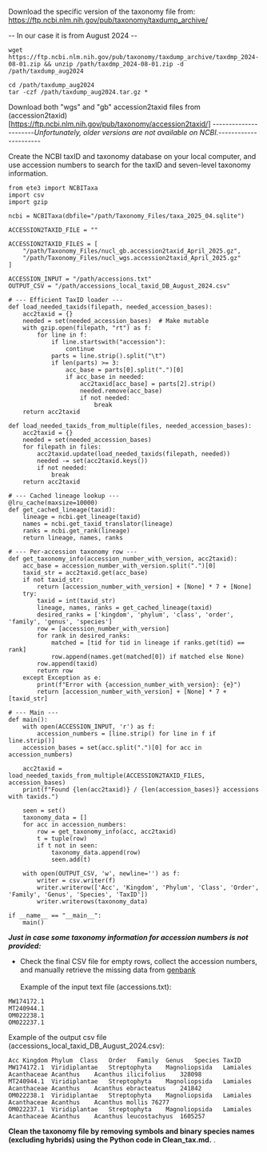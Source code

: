 

Download the specific version of the taxonomy file from:
https://ftp.ncbi.nlm.nih.gov/pub/taxonomy/taxdump_archive/

-- In our case it is from August 2024 --

```{bash}
wget https://ftp.ncbi.nlm.nih.gov/pub/taxonomy/taxdump_archive/taxdmp_2024-08-01.zip && unzip /path/taxdmp_2024-08-01.zip -d /path/taxdump_aug2024
```

```{bash}
cd /path/taxdump_aug2024
tar -czf /path/taxdump_aug2024.tar.gz *
```
Download both "wgs" and "gb" accession2taxid files from (accession2taxid) [https://ftp.ncbi.nlm.nih.gov/pub/taxonomy/accession2taxid/]
----------------------*Unfortunately, older versions are not available on NCBI.*----------------------

Create the NCBI taxID and taxonomy database on your local computer, and use accession numbers to search for the taxID and seven-level taxonomy information.

```{python}
from ete3 import NCBITaxa
import csv
import gzip

ncbi = NCBITaxa(dbfile="/path/Taxonomy_Files/taxa_2025_04.sqlite")

ACCESSION2TAXID_FILE = ""

ACCESSION2TAXID_FILES = [
    "/path/Taxonomy_Files/nucl_gb.accession2taxid_April_2025.gz",
    "/path/Taxonomy_Files/nucl_wgs.accession2taxid_April_2025.gz"
]

ACCESSION_INPUT = "/path/accessions.txt"
OUTPUT_CSV = "/path/accessions_local_taxid_DB_August_2024.csv"

# --- Efficient TaxID loader ---
def load_needed_taxids(filepath, needed_accession_bases):
    acc2taxid = {}
    needed = set(needed_accession_bases)  # Make mutable
    with gzip.open(filepath, "rt") as f:
        for line in f:
            if line.startswith("accession"):
                continue
            parts = line.strip().split("\t")
            if len(parts) >= 3:
                acc_base = parts[0].split(".")[0]
                if acc_base in needed:
                    acc2taxid[acc_base] = parts[2].strip()
                    needed.remove(acc_base)
                    if not needed:
                        break
    return acc2taxid

def load_needed_taxids_from_multiple(files, needed_accession_bases):
    acc2taxid = {}
    needed = set(needed_accession_bases)
    for filepath in files:
        acc2taxid.update(load_needed_taxids(filepath, needed))
        needed -= set(acc2taxid.keys())
        if not needed:
            break
    return acc2taxid

# --- Cached lineage lookup ---
@lru_cache(maxsize=10000)
def get_cached_lineage(taxid):
    lineage = ncbi.get_lineage(taxid)
    names = ncbi.get_taxid_translator(lineage)
    ranks = ncbi.get_rank(lineage)
    return lineage, names, ranks

# --- Per-accession taxonomy row ---
def get_taxonomy_info(accession_number_with_version, acc2taxid):
    acc_base = accession_number_with_version.split(".")[0]
    taxid_str = acc2taxid.get(acc_base)
    if not taxid_str:
        return [accession_number_with_version] + [None] * 7 + [None]
    try:
        taxid = int(taxid_str)
        lineage, names, ranks = get_cached_lineage(taxid)
        desired_ranks = ['kingdom', 'phylum', 'class', 'order', 'family', 'genus', 'species']
        row = [accession_number_with_version]
        for rank in desired_ranks:
            matched = [tid for tid in lineage if ranks.get(tid) == rank]
            row.append(names.get(matched[0]) if matched else None)
        row.append(taxid)
        return row
    except Exception as e:
        print(f"Error with {accession_number_with_version}: {e}")
        return [accession_number_with_version] + [None] * 7 + [taxid_str]

# --- Main ---
def main():
    with open(ACCESSION_INPUT, 'r') as f:
        accession_numbers = [line.strip() for line in f if line.strip()]
    accession_bases = set(acc.split(".")[0] for acc in accession_numbers)

    acc2taxid = load_needed_taxids_from_multiple(ACCESSION2TAXID_FILES, accession_bases)
    print(f"Found {len(acc2taxid)} / {len(accession_bases)} accessions with taxids.")

    seen = set()
    taxonomy_data = []
    for acc in accession_numbers:
        row = get_taxonomy_info(acc, acc2taxid)
        t = tuple(row)
        if t not in seen:
            taxonomy_data.append(row)
            seen.add(t)

    with open(OUTPUT_CSV, 'w', newline='') as f:
        writer = csv.writer(f)
        writer.writerow(['Acc', 'Kingdom', 'Phylum', 'Class', 'Order', 'Family', 'Genus', 'Species', 'TaxID'])
        writer.writerows(taxonomy_data)

if __name__ == "__main__":
    main()

```


***Just in case some taxonomy information for accession numbers is not provided:***
* Check the final CSV file for empty rows, collect the accession numbers, and manually retrieve the missing data from [genbank](https://www.ncbi.nlm.nih.gov/genbank/)\
\
Example of the input text file (accessions.txt):
```
MW174172.1
MT240944.1
OM022238.1
OM022237.1
```
Example of the output csv file (accessions_local_taxid_DB_August_2024.csv):
```
Acc	Kingdom	Phylum	Class	Order	Family	Genus	Species	TaxID
MW174172.1	Viridiplantae	Streptophyta	Magnoliopsida	Lamiales	Acanthaceae	Acanthus	Acanthus ilicifolius	328098
MT240944.1	Viridiplantae	Streptophyta	Magnoliopsida	Lamiales	Acanthaceae	Acanthus	Acanthus ebracteatus	241842
OM022238.1	Viridiplantae	Streptophyta	Magnoliopsida	Lamiales	Acanthaceae	Acanthus	Acanthus mollis	76277
OM022237.1	Viridiplantae	Streptophyta	Magnoliopsida	Lamiales	Acanthaceae	Acanthus	Acanthus leucostachyus	1605257
```

**Clean the taxonomy file by removing symbols and binary species names (excluding hybrids) using the Python code in Clean_tax.md.**
.
